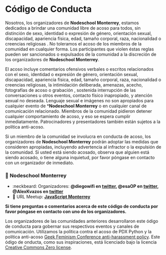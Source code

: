 # Código de Conducta

Nosotros, los organizadores de **Nodeschool Monterrey**, estamos dedicados a brindar una comunidad libre de acoso para todos, sin distinción de sexo, identidad o expresión de género, orientación sexual, discapacidad, apariencia física, edad, tamaño corporal, raza, nacionalidad o creencias religiosas . No toleramos el acoso de los miembros de la comunidad en cualquier forma. Los participantes que violen éstas reglas pueden ser sancionados o expulsados ​​de la comunidad a la discreción de los organizadores de **Nodeschool Monterrey**.

El acoso incluye comentarios ofensivos verbales o escritos relacionados con el sexo, identidad o expresión de género, orientación sexual, discapacidad, apariencia física, edad, tamaño corporal, raza, nacionalidad o creencias religiosas, la intimidación deliberada, amenazas, acecho, fotografías de acoso o grabación , sostenida interrupción de las conversaciones u otros eventos, contacto físico inapropiado, y atención sexual no deseada. Lenguaje sexual e imágenes no son apropiados para cualquier evento de ***Nodeschool Monterrey** o en cualquier canal de comunicación relacionado. Miembros de la comunidad pidieron detener cualquier comportamiento de acoso, y eso se espera cumplir inmediatamente. Patrocinadores y presentadores también están sujetos a la política anti-acoso.

Si un miembro de la comunidad se involucra en conducta de acoso, los organizadores de **Nodeschool Monterrey** podrán adoptar las medidas que consideren apropiadas, incluyendo advertencia al infractor o la expulsión de la comunidad. Si usted está siendo acosado, observa que alguien está siendo acosado, o tiene alguna inquietud, por favor póngase en contacto con un organizador de inmediato.

### :school: **Nodeschool Monterrey**

* :neckbeard: Organizadores: **@diegowifi en [twitter](http://twitter.com/Diego_WiFi), @esaOP en [twitter](http://twitter.com/esauOp), @AlexKvazos en [twitter](http://twitter.com/AlexKvazosMx)**
* :date: URL Meetup: **[JavaScript Monterrey](http://fb.com/pages/Javascript-Monterrey/)**

**Si tiene preguntas o comentarios acerca de este código de conducta por favor póngase en contacto con uno de los organizadores.**

Los organizadores de las comunidades anteriores desarrollaron este ódigo de conducta para gobernar sus respectivos eventos y canales de comunicación. Utilizamos la política contra el acoso de PDX Python y la política anti-acoso [Geek Feminism Conference anti-harassment policy](http://geekfeminism.wikia.com/wiki/Conference_anti-harassment/Policy). Este ódigo de onducta, como sus inspiraciones, está licenciado bajo la licencia [Creative Commons Zero license](http://creativecommons.org/publicdomain/zero/1.0/).
